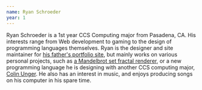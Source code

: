 ```yaml
---
name: Ryan Schroeder
year: 1
---
```


Ryan Schroeder is a 1st year CCS Computing major from Pasadena, CA.  His
interests range from Web development to gaming to the design of programming
languages themselves.  Ryan is the designer and site maintainer for
[his father's portfolio site](http://nathanschroeder.net), but mainly works on
various personal projects, such as
[a Mandelbrot set fractal renderer](https://goo.gl/photos/LbJZt4LD6dGedYmP8), or
a new programming language he is designing with another CCS computing major,
[Colin Unger](/students/unger_colin/).  He also has an interest in music, and
enjoys producing songs on his computer in his spare time.
